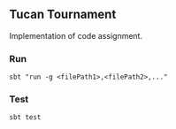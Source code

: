 Tucan Tournament
----------------

Implementation of code assignment.

### Run
```sbtshell
sbt "run -g <filePath1>,<filePath2>,..."
```

### Test
```sbtshell
sbt test
```
